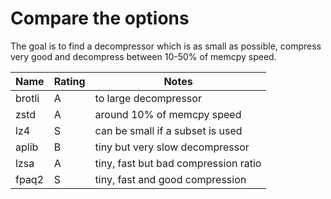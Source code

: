 # Compare the options
The goal is to find a decompressor which is as small as possible, compress very good and decompress between 10-50% of memcpy speed.

Name | Rating | Notes
-|-|-
brotli | A | to large decompressor
zstd | A | around 10% of memcpy speed
lz4 | S | can be small if a subset is used
aplib | B | tiny but very slow decompressor
lzsa | A | tiny, fast but bad compression ratio
fpaq2 | S | tiny, fast and good compression